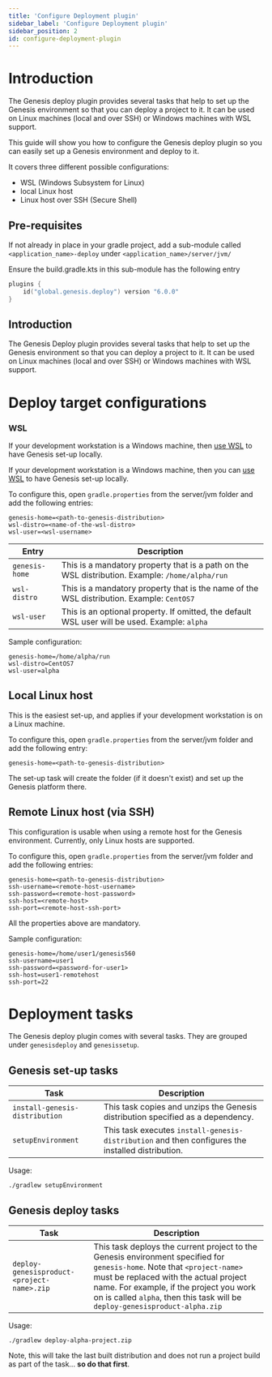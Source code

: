 ```yaml
---
title: 'Configure Deployment plugin'
sidebar_label: 'Configure Deployment plugin'
sidebar_position: 2
id: configure-deployment-plugin
---
```


# Introduction

The Genesis deploy plugin provides several tasks that help to set up the Genesis environment so that you can deploy a
project to it. It can be used on Linux machines (local and over SSH) or Windows machines with WSL support.

This guide will show you how to configure the Genesis deploy plugin so you can easily set up a Genesis environment and
deploy to it.

It covers three different possible configurations:

- WSL (Windows Subsystem for Linux)
- local Linux host
- Linux host over SSH (Secure Shell)

## Pre-requisites

If not already in place in your gradle project, add a sub-module called `<application_name>-deploy`
under `<application_name>/server/jvm/`

Ensure the build.gradle.kts in this sub-module has the following entry

```kotlin
plugins {
    id("global.genesis.deploy") version "6.0.0"
}
```

## Introduction

The Genesis Deploy plugin provides several tasks that help to set up the Genesis environment so that you can deploy a
project to it. It can be used on Linux machines (local and over SSH) or Windows machines with WSL support.

# Deploy target configurations

### WSL
If your development workstation is a Windows machine, then [use WSL](/creating-applications/getting-ready-to-develop/running-applications/wsl-setup/) to have Genesis set-up locally.

If your development workstation is a Windows machine, then you
can [use WSL](/creating-applications/getting-ready-to-develop/running-applications/wsl-setup/) to have Genesis set-up
locally.

To configure this, open `gradle.properties` from the server/jvm folder and add the following entries:

```properties
genesis-home=<path-to-genesis-distribution>
wsl-distro=<name-of-the-wsl-distro>
wsl-user=<wsl-username>
```

| Entry  |  Description | 
|---|---|
|`genesis-home`|  This is a mandatory property that is a path on the WSL distribution. Example: `/home/alpha/run` |
|`wsl-distro`|  This is a mandatory property that is the name of the WSL distribution. Example: `CentOS7` |
|`wsl-user`|  This is an optional property. If omitted, the default WSL user will be used. Example: `alpha` |

Sample configuration:

```properties
genesis-home=/home/alpha/run
wsl-distro=CentOS7
wsl-user=alpha
```

## Local Linux host

This is the easiest set-up, and applies if your development workstation is on a Linux machine.

To configure this, open `gradle.properties` from the server/jvm folder and add the following entry:

```properties
genesis-home=<path-to-genesis-distribution>
```

The set-up task will create the folder (if it doesn't exist) and set up the Genesis platform there.

## Remote Linux host (via SSH)

This configuration is usable when using a remote host for the Genesis environment. Currently, only Linux hosts are
supported.

To configure this, open `gradle.properties` from the server/jvm folder and add the following entries:

```properties
genesis-home=<path-to-genesis-distribution>
ssh-username=<remote-host-username>
ssh-password=<remote-host-password>
ssh-host=<remote-host>
ssh-port=<remote-host-ssh-port>
```

All the properties above are mandatory.

Sample configuration:

```properties
genesis-home=/home/user1/genesis560
ssh-username=user1
ssh-password=<password-for-user1>
ssh-host=user1-remotehost
ssh-port=22
```

# Deployment tasks

The Genesis deploy plugin comes with several tasks. They are grouped under `genesisdeploy` and `genesissetup`.

## Genesis set-up tasks

| Task  |  Description | 
|---|---|
|`install-genesis-distribution`|  This task copies and unzips the Genesis distribution specified as a dependency. |
|`setupEnvironment`|  This task executes `install-genesis-distribution` and then configures the installed distribution. |

Usage:

```shell
./gradlew setupEnvironment
```

## Genesis deploy tasks

| Task  |  Description | 
|---|---|
|`deploy-genesisproduct-<project-name>.zip`|  This task deploys the current project to the Genesis environment specified for `genesis-home`. Note that `<project-name>` must be replaced with the actual project name. For example, if the project you work on is called `alpha`, then this task will be `deploy-genesisproduct-alpha.zip` |

Usage:

```shell
./gradlew deploy-alpha-project.zip
```

Note, this will take the last built distribution and does not run a project build as part of the task... **so do that
first**.